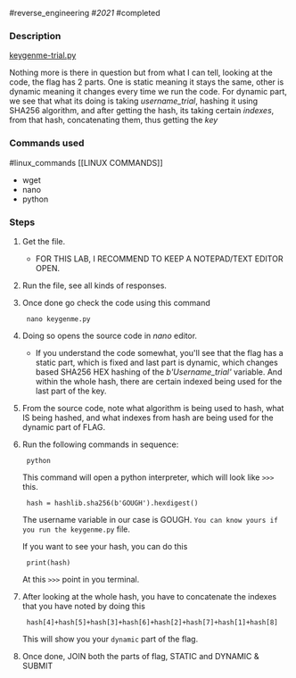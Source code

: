 #reverse_engineering #_2021_ #completed 

### Description
[keygenme-trial.py](https://mercury.picoctf.net/static/b016c61bd2cc0be05a59da1dde67a2ac/keygenme-trial.py)

Nothing more is there in question but from what I can tell, looking at the code, the flag has 2 parts. One is static meaning it stays the same, other is dynamic meaning it changes every time we run the code.
For dynamic part, we see that what its doing is taking *username_trial*, hashing it using SHA256 algorithm, and after getting the hash, its taking certain *indexes*, from that hash, concatenating them, thus getting the *key*

### Commands used
#linux_commands [[LINUX COMMANDS]]
- wget
- nano
- python

### Steps
1. Get the file.
	- FOR THIS LAB, I RECOMMEND TO KEEP A NOTEPAD/TEXT EDITOR OPEN.
2. Run the file, see all kinds of responses.
3. Once done go check the code using this command

		nano keygenme.py
4. Doing so opens the source code in *nano* editor.
	 - If you understand the code somewhat, you'll see that the flag has a static part, which is fixed and last part is dynamic, which changes based SHA256 HEX hashing of the *b'Username_trial'* variable. And within the whole hash, there are certain indexed being used for the last part of the key.
5. From the source code, note what algorithm is being used to hash, what IS being hashed, and what indexes from hash are being used for the dynamic part of FLAG.
6. Run the following commands in sequence:

		python
	This command will open a python interpreter, which will look like `>>>` this.

		hash = hashlib.sha256(b'GOUGH').hexdigest()
	The username variable in our case is GOUGH. `You can know yours if you run the keygenme.py` file.

	If you want to see your hash, you can do this

		print(hash)
	At this `>>>` point in you terminal.
7. After looking at the whole hash, you have to concatenate the indexes that you have noted by doing this

		hash[4]+hash[5]+hash[3]+hash[6]+hash[2]+hash[7]+hash[1]+hash[8]
	This will show you your `dynamic` part of the flag.
8. Once done, JOIN both the parts of flag, STATIC and DYNAMIC & SUBMIT